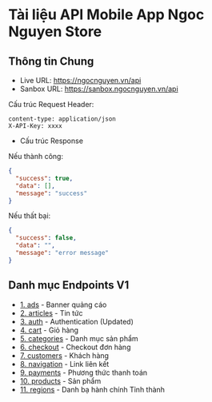 # Tài liệu API Mobile App Ngoc Nguyen Store


## Thông tin Chung

- Live URL: https://ngocnguyen.vn/api
- Sanbox URL: https://sanbox.ngocnguyen.vn/api

Cấu trúc Request Header:

```text
content-type: application/json
X-API-Key: xxxx
```


- Cấu trúc Response

Nếu thành công:

```json
{
  "success": true,
  "data": [],
  "message": "success"
}
```

Nếu thất bại:

```json
{
  "success": false,
  "data": "",
  "message": "error message"
}
```


## Danh mục Endpoints V1

- [1. ads](v1/ads.md) - Banner quảng cáo
- [2. articles](v1/articles.md) - Tin tức
- [3. auth](v1/auth.md) - Authentication (Updated)
- [4. cart](v1/cart.md) - Giỏ hàng
- [5. categories](v1/articles.md) - Danh mục sản phẩm
- [6. checkout](v1/checkout.md) - Checkout đơn hàng
- [7. customers](v1/customers.md) - Khách hàng
- [8. navigation](v1/navigations.md) - Link liên kết
- [9. payments](v1/payments.md) - Phương thức thanh toán
- [10. products](v1/products.md) - Sản phẩm
- [11. regions](v1/regions.md) - Danh bạ hành chính Tỉnh thành